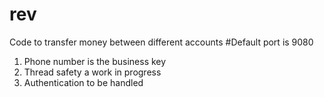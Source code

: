 # rev
Code to transfer money between different accounts
#Default port is 9080
1. Phone number is the business key
2. Thread safety a work in progress
3. Authentication to be handled

